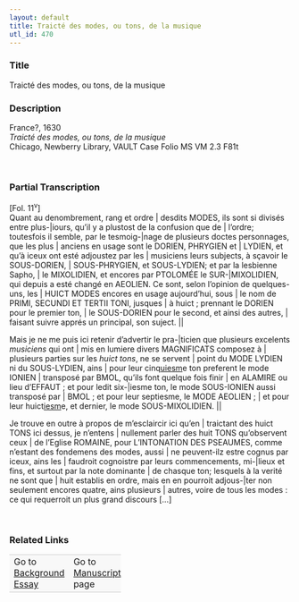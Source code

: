 ```yaml
---  
layout: default  
title: Traicté des modes, ou tons, de la musique  
utl_id: 470
---
```


### Title

Traicté des modes, ou tons, de la musique

### Description

<p>France?, 1630<br /><em>Traicté des modes, ou tons, de la musique</em><br />
Chicago, Newberry Library, VAULT Case Folio MS VM 2.3 F81t</p>
<p> </p>


### Partial Transcription

<p>[Fol. 11<sup>v</sup>]<br />
Quant au denombrement, rang et ordre | desdits MODES, ils sont si divisés entre plus-|iours, qu’il y a plustost de la confusion que de | l’ordre; toutesfois il semble, par le tesmoig-|nage de plusieurs doctes personnages, que les plus | anciens en usage sont le DORIEN, PHRYGIEN et | LYDIEN, et qu’à iceux ont esté adjoustez par les | musiciens leurs subjects, à sçavoir le SOUS-DORIEN, | SOUS-PHRYGIEN, et SOUS-LYDIEN; et par la lesbienne Sapho, | le MIXOLIDIEN, et encores par PTOLOMÉE le SUR-|MIXOLIDIEN, qui depuis a esté changé en AEOLIEN. Ce sont, selon l’opinion de quelques-uns, les | HUICT MODES encores en usage aujourd’hui, sous | le nom de PRIMI, SECUNDI ET TERTII TONI, jusques | à huict ; prennant le DORIEN pour le premier ton, | le SOUS-DORIEN pour le second, et ainsi des autres, | faisant suivre apprés un principal, son suject. ||</p>
<p>Mais je ne me puis ici retenir d’advertir le pra-|ticien que plusieurs excelents <em>musiciens</em> qui ont | mis en lumiere divers MAGNIFICATS composez à | plusieurs parties sur les <em>huict tons</em>, ne se servent | point du MODE LYDIEN ni du SOUS-LYDIEN, ains | pour leur cinq<u>uiesm</u>e ton preferent le mode IONIEN | transposé par BMOL, qu’ils font quelque fois finir | en ALAMIRE ou lieu d’EFFAUT ; et pour ledit six-|iesme ton, le mode SOUS-IONIEN aussi transposé par | BMOL ; et pour leur septiesme, le MODE AEOLIEN ; | et pour leur huict<u>iesm</u>e, et dernier, le mode SOUS-MIXOLIDIEN. ||</p>
<p>Je trouve en outre à propos de m’esclaircir ici qu’en | traictant des huict TONS ici dessus, je n’entens | nullement parler des huit TONS qu’observent ceux | de l’Eglise ROMAINE, pour L’INTONATION DES PSEAUMES, comme n’estant des fondemens des modes, aussi | ne peuvent-ilz estre cognus par iceux, ains les | faudroit cognoistre par leurs commencements, mi-|lieux et fins, et surtout par la note dominante | de chasque ton; lesquels à la verité ne sont que | huit establis en ordre, mais en en pourroit adjous-|ter non seulement encores quatre, ains plusieurs | autres, voire de tous les modes : ce qui requerroit un plus grand discours […]</p>
<p> </p>


### Related Links

<table border="0.5" cellpadding="1" cellspacing="1" style="width: 200px; background-color:#F8F8F8;">
    <tbody style="border-color:#ccc">
        <tr style="border-color:#ccc">
            <td>Go to <a href="https://centerfordigitalhumanities.github.io/Newberry-French-paleography/essay/470" target="_blank">Background Essay</a></td>
            <td>Go to <a href="https://centerfordigitalhumanities.github.io/Newberry-French-paleography/www/record.html?id=470" target="_blank">Manuscript</a> page</td>
        </tr>
    </tbody>
</table>
